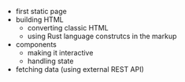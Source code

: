 - first static page
- building HTML
  - converting classic HTML
  - using Rust language construtcs in the markup
- components
  - making it interactive
  - handling state
- fetching data (using external REST API)
